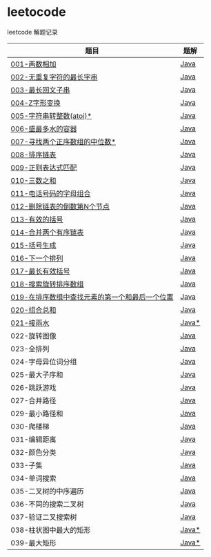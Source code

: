 # leetocode
leetcode 解题记录

|题目|题解|
|---|---|
|[001-两数相加](https://leetcode-cn.com/problems/add-two-numbers/)|[Java](./001-两数相加/README.md)|
|[002-无重复字符的最长字串](https://leetcode-cn.com/problems/longest-substring-without-repeating-characters/)|[Java](./002-无重复字符最长字串/README.md)| 
|[003-最长回文子串](https://leetcode-cn.com/problems/longest-palindromic-substring/)|[Java](./003-最长回文子串/README.md)|
|[004-Z字形变换](https://leetcode-cn.com/problems/zigzag-conversion/submissions/)|[Java](./004-Z字形变换/README.md)|
|[005-字符串转整数(atoi)*](https://leetcode-cn.com/problems/string-to-integer-atoi/) |[Java](./005-字符串转整数（atoi）/README.md)|
|[006-盛最多水的容器](https://leetcode-cn.com/problems/container-with-most-water/)|[Java](./006-盛最多水的容器/README.md)|
|[007-寻找两个正序数组的中位数*](https://leetcode-cn.com/problems/median-of-two-sorted-arrays/)|[Java](./007-寻找两个正序数组的中位数/README.md)|
|[008-排序链表](https://leetcode-cn.com/problems/sort-list/)|[Java](./008-排序链表/README.md)|
|[009-正则表达式匹配](https://leetcode-cn.com/problems/regular-expression-matching/)|[Java](009-正则表达式匹配/README.md)|
|[010-三数之和](https://leetcode-cn.com/problems/3sum/submissions/)|[Java](010-三数之和/README.md)|
|[011-电话号码的字母组合](https://leetcode-cn.com/problems/letter-combinations-of-a-phone-number/)|[Java](./011-电话号码的字母组合/README.md)|
|[012-删除链表的倒数第N个节点](https://leetcode-cn.com/problems/remove-nth-node-from-end-of-list/)|[Java](./012-删除链表的倒数第N个节点/README.md)|
|[013-有效的括号](https://leetcode-cn.com/problems/valid-parentheses/submissions/)|[Java](./013-有效的括号/README.md)|
|[014-合并两个有序链表](https://leetcode-cn.com/problems/merge-two-sorted-lists/)|[Java](./014-合并两个有序链表/README.md)|
|[015-括号生成](https://leetcode-cn.com/problems/generate-parentheses/)|[Java](./015-括号生成/README.md)|
|[016-下一个排列](https://leetcode-cn.com/problems/next-permutation/submissions/)|[Java](./016-下一个排列/README.md)|
|[017-最长有效括号](https://leetcode-cn.com/problems/longest-valid-parentheses/submissions/)|[Java](./017-最长有效括号/READMD.md)|
|[018-搜索旋转排序数组](https://leetcode-cn.com/problems/search-in-rotated-sorted-array/submissions/)|[Java](./018-搜索旋转排序数组/READMD.md)|
|[019-在排序数组中查找元素的第一个和最后一个位置](https://leetcode-cn.com/problems/find-first-and-last-position-of-element-in-sorted-array/)|[Java](./019-在排序数组中查找元素的第一个和最后一个位置/README.md)|
|[020-组合总和](https://leetcode-cn.com/problems/combination-sum/)|[Java](./020-组合总和/README.md)|
|[021-接雨水](https://leetcode-cn.com/problems/trapping-rain-water/)|[Java*](./021-接雨水/README.md)|
|022-旋转图像|[Java](./022-旋转图像/README.md)|
|023-全排列|[Java](./023-全排列/README.md)|
|024-字母异位词分组|[Java](./024-字母异位词分组/README.md)|
|025-最大子序和|[Java](./025-最大子序和/README.md)|
|026-跳跃游戏|[Java](./026-跳跃游戏/README.md)|
|027-合并路径|[Java](./027-合并路径/README.md)|
|029-最小路径和|[Java](./029-最小路径和/README.md)|
|030-爬楼梯|[Java](./030-爬楼梯/README.md)|
|031-编辑距离|[Java](./031-编辑距离/README.md)|
|032-颜色分类|[Java](./032-颜色分类/README.md)|
|033-子集|[Java](./033-子集/README.md)|
|034-单词搜索|[Java](./034-单词搜索/README.md)|
|035-二叉树的中序遍历|[Java](./035-二叉树的中序遍历/README.md)|
|036-不同的搜索二叉树|[Java](./036-不同的搜索二叉树/README.md)|
|037-验证二叉搜索树|[Java](./037-验证二叉搜索树/README.md)|
|038-柱状图中最大的矩形|[Java*](./038-柱状图中最大的矩形/README.md)|
|039-最大矩形|[Java*](./039-最大矩形/README.md)|
